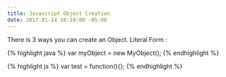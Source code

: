 ```yaml
---
title: Javascript Object Creation
date: 2017-01-24 16:19:00 -05:00
---
```


There is 3 ways you can create an Object.
Literal Form :

{% highlight java %}
var myObject = new MyObject();
{% endhighlight %}

{% highlight js %}
var test = function(){};
{% endhighlight %}